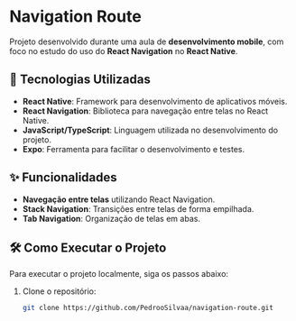 # Navigation Route


Projeto desenvolvido durante uma aula de **desenvolvimento mobile**, com foco no estudo do uso do **React Navigation** no **React Native**.

## 🚀 Tecnologias Utilizadas

- **React Native**: Framework para desenvolvimento de aplicativos móveis.
- **React Navigation**: Biblioteca para navegação entre telas no React Native.
- **JavaScript/TypeScript**: Linguagem utilizada no desenvolvimento do projeto.
- **Expo**: Ferramenta para facilitar o desenvolvimento e testes.

## ✨ Funcionalidades

- **Navegação entre telas** utilizando React Navigation.
- **Stack Navigation**: Transições entre telas de forma empilhada.
- **Tab Navigation**: Organização de telas em abas.

## 🛠️ Como Executar o Projeto

Para executar o projeto localmente, siga os passos abaixo:

1. Clone o repositório:
   ```bash
   git clone https://github.com/PedrooSilvaa/navigation-route.git
